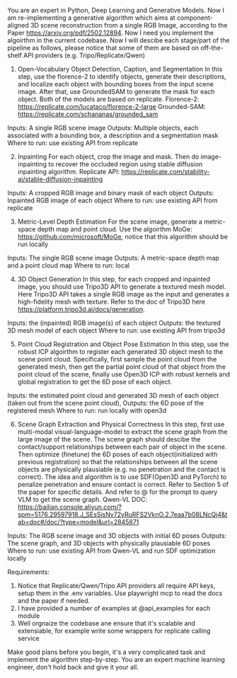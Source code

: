 You are an expert in Python, Deep Learning and Generative Models. Now I am re-implementing a generative algorithm which aims at component-aligned 3D scene reconstruction from a single RGB Image, according to the Paper https://arxiv.org/pdf/2502.12894. 
Now I need you implement the algoirthm in the current codebase. Now I will descibe each stage/part of the pipeline as follows, please notice that some of them are based on off-the-shelf API providers (e.g. Tripo/Replicate/Qwen)

1. Open-Vocabulary Object Detection, Caption, and Segmentation
In this step, use the florence-2 to identify objects, generate their descriptions, and localize each object with bounding boxes from the input scene image. After that, use GroundedSAM to generate the mask for each object. Both of the models are based on replicate.
Florence-2: https://replicate.com/lucataco/florence-2-large
Grounded-SAM: https://replicate.com/schananas/grounded_sam

Inputs: A single RGB scene image 
Outputs: Multiple objects, each associated with a bounding box, a description and a segmentation mask
Where to run: use existing API from replicate

2. Inpainting 
For each object, crop the image and mask. Then do image-inpainting to recover the occluded region using stable diffusion inpainting algorithm. 
Replicate API: https://replicate.com/stability-ai/stable-diffusion-inpainting

Inputs: A cropped RGB image and binary mask of each object 
Outputs: Inpainted RGB image of each object
Where to run: use existing API from replicate

3. Metric-Level Depth Estimation 
For the scene image, generate a metric-space depth map and point cloud. Use the algoirthm MoGe: https://github.com/microsoft/MoGe, notice that this algorithm should be run locally

Inputs: The single RGB scene image 
Outputs: A metric-space depth map and a point cloud map 
Where to run: local

4. 3D Object Generation 
In this step, for each cropped and inpainted image, you should use Tripo3D API to generate a textured mesh model. Here Tripo3D API takes a single RGB image as the input and generates a high-fidelity mesh with texture. Refer to the doc of Tripo3D here https://platform.tripo3d.ai/docs/generation.

Inputs: the (inpainted) RGB image(s) of each object 
Outputs: the textured 3D mesh model of each object 
Where to run: use existing API from tripo3d

5. Point Cloud Registration and Object Pose Estimation 
In this step, use the robust ICP algoirthm to register each generated 3D object mesh to the scene point cloud. Specifically, first sample the point cloud from the generated mesh, then get the partial point cloud of that object from the point cloud of the scene, finally use Open3D ICP with robust kernels and global registration to get the 6D pose of each object.

Inputs: the estimated point cloud and generated 3D mesh of each object (taken out from the scene point cloud), 
Outputs: the 6D pose of the registered mesh 
Where to run: run locally with open3d

6. Scene Graph Extraction and Physical Correctness
In this step, first use multi-modal visual-language-model to extract the scene graph from the large image of the scene. The scene graph should descibe the contact/support relationships between each pair of object in the scene. Then optimize (finetune) the 6D poses of each object(initialized with previous registration) so that the relationships between all the scene objects are physically plausiable (e.g. no penetration and the contact is correct). The idea and algorithm is to use SDF(Open3D and PyTorch) to penalize penetration and ensure contact is correct. Refer to Section 5 of the paper for specific details. And refer to @ for the prompt to query VLM to get the scene graph.
Qwen-VL DOC: https://bailian.console.aliyun.com/?spm=5176.29597918.J_SEsSjsNv72yRuRFS2VknO.2.7eaa7b08LNcQj4&tab=doc#/doc/?type=model&url=2845871

Inputs: The RGB scene image and 3D objects with initial 6D poses
Outputs: The scene graph, and 3D objects with physically plausiable 6D poses
Where to run: use existing API from Qwen-VL and run SDF optimization locally

Requirements: 
1. Notice that Replicate/Qwen/Tripo API providers all require API keys, setup them in the .env variables. Use playwright mcp to read the docs and the paper if needed.
2. I have provided a number of examples at @api_examples for each module
3. Well orgnaize the codebase ane ensure that it's scalable and extensiable, for example write some wrappers for replicate calling service

Make good plans before you begin, it's a very complicated task and implement the algorithm step-by-step. You are an expert machine learning engineer, don't hold back and give it your all.
